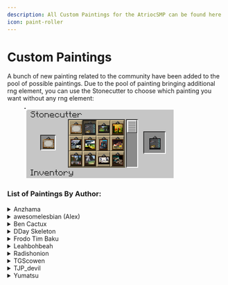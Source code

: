 ```yaml
---
description: All Custom Paintings for the AtriocSMP can be found here
icon: paint-roller
---
```


# Custom Paintings

A bunch of new painting related to the community have been added to the pool of possible paintings. Due to the pool of painting bringing additional rng element, you can use the Stonecutter to choose which painting you want without any rng element:

<figure><img src="../.gitbook/assets/paint cut icons.png" alt=""><figcaption></figcaption></figure>



### List of Paintings By Author:

<details>

<summary>Anzhama</summary>

|                                       Name                                       | Size |                         Image                        |
| :------------------------------------------------------------------------------: | :--: | :--------------------------------------------------: |
|           <mark style="color:yellow;">**Happy Ghast in The Day**</mark>          |  3x2 |  ![](../.gitbook/assets/happy_ghast_in_the_day.png)  |
|          <mark style="color:yellow;">**Happy Ghast in The Night**</mark>         |  3x2 | ![](../.gitbook/assets/happy_ghast_in_the_night.png) |
|           <mark style="color:yellow;">**Happy Ghast at Sunset**</mark>           |  3x2 |   ![](../.gitbook/assets/happy_ghast_at_sunset.png)  |
|           <mark style="color:yellow;">**Happy Ghast at Sunrise**</mark>          |  3x2 |  ![](../.gitbook/assets/happy_ghast_at_sunrise.png)  |
| <mark style="color:yellow;">**99% of Miners Quit Before They Hit It Big**</mark> |  3x3 |       ![](../.gitbook/assets/99_of_miners.png)       |
|                 <mark style="color:yellow;">**It's a Bee**</mark>                |  1x1 |         ![](../.gitbook/assets/its_a_bee.png)        |
|                 <mark style="color:yellow;">**Life Gaze**</mark>                 |  2x3 |         ![](../.gitbook/assets/life_gaze.png)        |
|          <mark style="color:yellow;">**The Coral Cabana Islands**</mark>         |  2x4 | ![](../.gitbook/assets/the_coral_cabana_islands.png) |

</details>

<details>

<summary>awesomelesbian (Alex)</summary>

|                               Name                              | Size |                         Image                        |
| :-------------------------------------------------------------: | :--: | :--------------------------------------------------: |
| <mark style="color:yellow;">**Whale Shark in The Water**</mark> |  1x3 | ![](../.gitbook/assets/whale_shark_in_the_water.png) |

</details>

<details>

<summary>Ben Cactux</summary>

<table><thead><tr><th align="center">Name</th><th align="center">Size</th><th align="center">Image</th><th data-hidden data-type="files"></th></tr></thead><tbody><tr><td align="center"><mark style="color:yellow;"><strong>I’m Cubic</strong></mark></td><td align="center">2x2</td><td align="center"><img src="../.gitbook/assets/im_cubic.png" alt=""></td><td><a href="broken-reference">Broken link</a></td></tr><tr><td align="center"><mark style="color:yellow;"><strong>The Last Supper</strong></mark></td><td align="center">1x5</td><td align="center"><img src="../.gitbook/assets/last_supper.png" alt=""></td><td><a href="broken-reference">Broken link</a></td></tr><tr><td align="center"><mark style="color:yellow;"><strong>Did We Just Save Christmas?</strong></mark></td><td align="center">2x3</td><td align="center"><img src="../.gitbook/assets/red_one.png" alt=""></td><td><a href="broken-reference">Broken link</a></td></tr><tr><td align="center"><mark style="color:yellow;"><strong>The Vitruvian Kev</strong></mark></td><td align="center">2x2</td><td align="center"><img src="../.gitbook/assets/vitruvian_kev.png" alt=""></td><td><a href="broken-reference">Broken link</a></td></tr></tbody></table>

</details>

<details>

<summary>DDay Skeleton</summary>

<table data-full-width="false"><thead><tr><th align="center">Name</th><th align="center">Size</th><th align="center">Image</th><th data-hidden data-type="files"></th></tr></thead><tbody><tr><td align="center"><mark style="color:yellow;"><strong>Chuck's Ultimatum</strong></mark></td><td align="center">1x1</td><td align="center"><img src="../.gitbook/assets/chuck.png" alt=""></td><td><a href="broken-reference">Broken link</a></td></tr><tr><td align="center"><mark style="color:yellow;"><strong>Slinky</strong></mark></td><td align="center">2x1</td><td align="center"><img src="../.gitbook/assets/slinky.png" alt=""></td><td><a href="broken-reference">Broken link</a></td></tr><tr><td align="center"><mark style="color:yellow;"><strong>Sly's Revenge</strong></mark></td><td align="center">2x1</td><td align="center"><img src="../.gitbook/assets/slinky_sly.png" alt=""></td><td><a href="broken-reference">Broken link</a></td></tr><tr><td align="center"><mark style="color:yellow;"><strong>Violent Overgrowth</strong></mark></td><td align="center">3x3</td><td align="center"><img src="../.gitbook/assets/vi_skull.png" alt=""></td><td><a href="broken-reference">Broken link</a></td></tr></tbody></table>

</details>

<details>

<summary>Frodo Tim Baku</summary>

<table><thead><tr><th align="center">Name</th><th align="center">Size</th><th align="center">Image</th><th data-hidden data-type="files"></th></tr></thead><tbody><tr><td align="center"><mark style="color:yellow;"><strong>Holy Duo</strong></mark></td><td align="center">4x3</td><td align="center"><img src="../.gitbook/assets/chicken_jockey.png" alt=""></td><td><a href="broken-reference">Broken link</a></td></tr><tr><td align="center"><mark style="color:yellow;"><strong>Cabin Memories</strong></mark></td><td align="center">1x2</td><td align="center"><img src="../.gitbook/assets/cabin_memories.png" alt=""></td><td></td></tr></tbody></table>

</details>

<details>

<summary>Leahbohbeah</summary>

|                             Name                             | Size |                       Image                       |
| :----------------------------------------------------------: | :--: | :-----------------------------------------------: |
|        <mark style="color:yellow;">**Kingdoms**</mark>       |  2x2 |        ![](../.gitbook/assets/kingdoms.png)       |
|  <mark style="color:yellow;">**What The Dogs Doin'?**</mark> |  2x3 |   ![](../.gitbook/assets/what_the_dogs_doin.png)  |
|       <mark style="color:yellow;">**Blackstone**</mark>      |  4x4 |       ![](../.gitbook/assets/blackstone.png)      |
| <mark style="color:yellow;">**Afternoon in The Park**</mark> |  2x3 | ![](../.gitbook/assets/afternoon_in_the_park.png) |
|      <mark style="color:yellow;">**Begin Again**</mark>      |  4x4 |      ![](../.gitbook/assets/begin_again.png)      |

</details>

<details>

<summary>Radishonion</summary>

|                     Name                    | Size |               Image              |
| :-----------------------------------------: | :--: | :------------------------------: |
| <mark style="color:yellow;">**NOPE**</mark> |  3x2 | ![](../.gitbook/assets/nope.png) |

</details>

<details>

<summary>TGScowen</summary>

|                          Name                          | Size |                    Image                    |
| :----------------------------------------------------: | :--: | :-----------------------------------------: |
| <mark style="color:yellow;">**King Sea Pickle**</mark> |  1x1 | ![](../.gitbook/assets/king_sea_pickle.png) |

</details>

<details>

<summary>TJP_devil</summary>

|                        Name                       | Size |                  Image                 |
| :-----------------------------------------------: | :--: | :------------------------------------: |
| <mark style="color:yellow;">**The Future**</mark> |  4x4 | ![](../.gitbook/assets/the_future.png) |

</details>

<details>

<summary>Yumatsu</summary>

|                          Name                         | Size |                  Image                 |
| :---------------------------------------------------: | :--: | :------------------------------------: |
| <mark style="color:yellow;">**The Duck Squad**</mark> |  2x4 | ![](../.gitbook/assets/duck_squad.png) |

</details>
